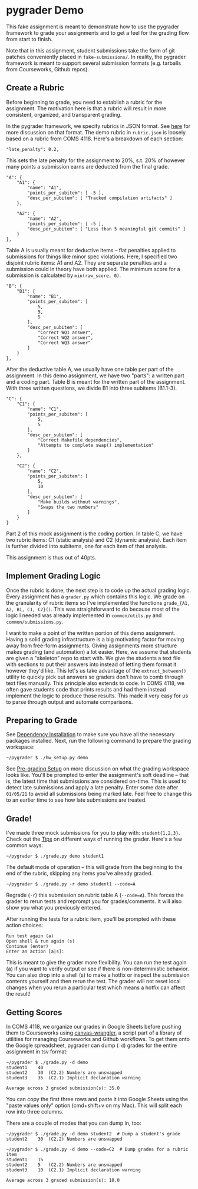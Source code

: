pygrader Demo
=============
This fake assignment is meant to demonstrate how to use the pygrader framework
to grade your assignments and to get a feel for the grading flow from start to
finish.

Note that in this assignment, student submissions take the form of git patches
conveniently placed in `fake-submissions/`. In reality, the pygrader framework
is meant to support several submission formats (e.g. tarballs from Courseworks,
Github repos).

Create a Rubric
---------------
Before beginning to grade, you need to establish a rubric for the assignment.
The motivation here is that a rubric will result in more consistent, organized,
and transparent grading.

In the pygrader framework, we specify rubrics in JSON format. See
[here](../README.md#repo-overview) for more discussion on that format. The demo
rubric in `rubric.json` is loosely based on a rubric from COMS 4118. Here's a
breakdown of each section:

    "late_penalty": 0.2,

This sets the late penalty for the assignment to 20%, s.t. 20% of however many
points a submission earns are deducted from the final grade.

    "A": {
        "A1": {
            "name": "A1",
            "points_per_subitem": [ -5 ],
            "desc_per_subitem": [ "Tracked compilation artifacts" ]
        },

        "A2": {
            "name": "A2",
            "points_per_subitem": [ -5 ],
            "desc_per_subitem": [ "Less than 5 meaningful git commits" ]
        }
    },

Table A is usually meant for deductive items – flat penalties applied to
submissions for things like minor spec violations. Here, I specified two
disjoint rubric items: A1 and A2. They are separate penalties and a submission
could in theory have both applied. The minimum score for a submission is
calculated by `min(raw_score, 0)`.

    "B": {
        "B1": {
            "name": "B1",
            "points_per_subitem": [
                5,
                5,
                5
            ],
            "desc_per_subitem": [ 
                "Correct WQ1 answer",
                "Correct WQ2 answer",
                "Correct WQ3 answer"
            ]
        }
    },

After the deductive table A, we usually have one table per part of the
assignment. In this demo assignment, we have two "parts": a written part and a
coding part. Table B is meant for the written part of the assignment. With three
written questions, we divide B1 into three subitems (B1.1-3).

    "C": {
        "C1": {
            "name": "C1",
            "points_per_subitem": [
                5,
                5
            ],
            "desc_per_subitem": [ 
                "Correct Makefile dependencies",
                "Attempts to complete swap() implementation"
            ]
        },

        "C2": {
            "name": "C2",
            "points_per_subitem": [
                5,
                10
            ],
            "desc_per_subitem": [ 
                "Make builds without warnings",
                "Swaps the two numbers"
            ]
        }
    }

Part 2 of this mock assignment is the coding portion. In table C, we have two
rubric items: C1 (static analysis) and C2 (dynamic analysis). Each item is
further divided into subitems, one for each item of that analysis.

This assignment is thus out of 40pts.

Implement Grading Logic
-----------------------
Once the rubric is done, the next step is to code up the actual grading logic.
Every assignment has a `grader.py` which contains this logic. We grade on the
granularity of rubric items so I've implemented the functions
`grade_{A1, A2, B1, C1, C2}()`. This was straightforward to do because most of
the logic I needed was already implemented in `common/utils.py` and
`common/submissions.py`.

I want to make a point of the written portion of this demo assignment. Having a
solid grading infrastructure is a big motivating factor for moving away from
free-form assignments. Giving assignments more structure makes grading (and
automation) a lot easier. Here, we assume that students are given a "skeleton"
repo to start with. We give the students a text file with sections to put their
answers into instead of letting them format it however they'd like. This let's
us take advantage of the `extract_between()` utility to quickly pick out answers
so graders don't have to comb through text files manually. This principle also
extends to code. In COMS 4118, we often gave students code that prints results
and had them instead implement the logic to produce those results. This made it
very easy for us to parse through output and automate comparisons.

Preparing to Grade
------------------
See [Dependency Installation](../README.md#dependency-installation) to make sure
you have all the necessary packages installed. Next, run the following command
to prepare the grading workspace:

    ~/pygrader $ ./hw_setup.py demo

See [Pre-grading Setup](../README.md##pre-grading-setup) on more discussion on
what the grading workspace looks like. You'll be prompted to enter the
assignment's soft deadline – that is, the latest time that submissions are
considered on-time. This is used to detect late submissions and apply a late
penalty. Enter some date after `01/05/21` to avoid all submissions being marked
late. Feel free to change this to an earlier time to see how late submissions
are treated.

Grade!
------
I've made three mock submissions for you to play with: `student{1,2,3}`. Check
out the [Tips](../README.md##tips) on different ways of running the
grader. Here's a few common ways:

    ~/pygrader $ ./grade.py demo student1

The default mode of operation – this will grade from the beginning to the end of
the rubric, skipping any items you've already graded.

    ~/pygrader $ ./grade.py -r demo student1 --code=A

Regrade (`-r`) this submission on rubric table A (`--code=A`). This forces the
grader to rerun tests and reprompt you for grades/comments. It will also show
you what you previously entered.


After running the tests for a rubric item, you'll be prompted with these action
choices:

    Run test again (a)
    Open shell & run again (s)
    Continue (enter)
    Enter an action [a|s]:

This is meant to give the grader more flexibility. You can run the test again
(a) if you want to verify output or see if there is non-deterministic behavior.
You can also drop into a shell (s) to make a hotfix or inspect the submission
contents yourself and then rerun the test. The grader will not reset local
changes when you rerun a particular test which means a hotfix can affect the
result!

Getting Scores
--------------
In COMS 4118, we organize our grades in Google Sheets before pushing them to
Courseworks using
[canvas-wrangler](https://github.com/cs3157/boatswain#canvas-wrangler), a script
part of a library of utilities for managing Courseworks and Github workflows. To
get them onto the Google spreadsheet, pygrader can dump (`-d`) grades for the
entire assignment in tsv format:

    ~/pygrader $ ./grade.py -d demo
    student1	40
    student2	30	(C2.2) Numbers are unswapped
    student3	35	(C2.1) Implicit declaration warning

    Average across 3 graded submission(s): 35.0


You can copy the first three rows and paste it into Google Sheets using the
"paste values only" option (cmd+shift+v on my Mac). This will split each row
into three columns.

There are a couple of modes that you can dump in, too:

    ~/pygrader $ ./grade.py -d demo student2  # Dump a student's grade
    student2	30	(C2.2) Numbers are unswapped

    ~/pygrader $ ./grade.py -d demo --code=C2  # Dump grades for a rubric item
    student1	15
    student2	5	(C2.2) Numbers are unswapped
    student3	10	(C2.1) Implicit declaration warning

    Average across 3 graded submission(s): 10.0
